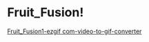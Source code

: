 # Fruit_Fusion!

[Fruit_Fusion1-ezgif com-video-to-gif-converter](https://github.com/surendar-05/Fruit_Fusion/assets/103345824/75d20904-334f-4912-bbe3-cd0eea94ba3b)

